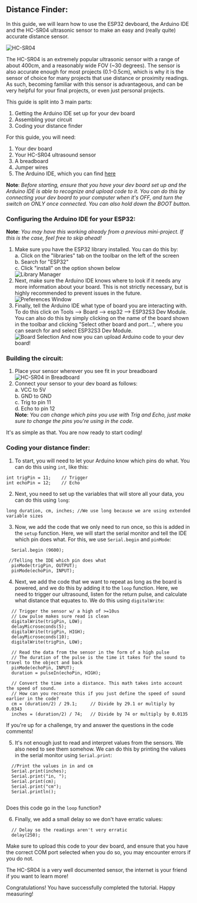 ## Distance Finder:

In this guide, we will learn how to use the ESP32 devboard, the Arduino IDE and the HC-SR04 ultrasonic sensor to make an easy and (really quite) accurate distance sensor.

![HC-SR04](https://github.com/mjjhtbprof/ECE196_Hari_Kaushik/blob/main/content/tutorials/177109536-2301652643.png "HC-SR04")

The HC-SR04 is an extremely popular ultrasonic sensor with a range of about 400cm, and a reasonably wide FOV (~30 degrees). The sensor is also accurate enough for most projects (0.1-0.5cm), which is why it is the sensor of choice for many projects that use distance or proximity readings. As such, becoming familiar with this sensor is advantageous, and can be very helpful for your final projects, or even just personal projects.

This guide is split into 3 main parts:
1. Getting the Arduino IDE set up for your dev board
2. Assembling your circuit
3. Coding your distance finder

For this guide, you will need:
1. Your dev board
2. Your HC-SR04 ultrasound sensor
3. A breadboard
4. Jumper wires 
5. The Arduino IDE, which you can find [here](https://www.arduino.cc/en/software/ "Arduino downloads page")

**Note**: _Before starting, ensure that you have your dev board set up and the Arduino IDE is able to recognize and upload code to it. You can do this by connecting your dev board to your computer when it's OFF, and turn the switch on ONLY once connected. You can also hold down the BOOT button._

### Configuring the Arduino IDE for your ESP32:

**Note**: _You may have this working already from a previous mini-project. If this is the case, feel free to skip ahead!_

1. Make sure you have the ESP32 library installed. You can do this by:\
	a. Click on the "libraries" tab on the toolbar on the left of the screen\
	b. Search for "ESP32"\
	c. Click "install" on the option shown below\
![Library Manager](https://github.com/mjjhtbprof/ECE196_Hari_Kaushik/blob/main/content/tutorials/Screenshot%202025-06-06%20170022.png "Library Manager")
2. Next, make sure the Arduino IDE knows where to look if it needs any more information about your board. This is not strictly necessary, but is highly recommended to prevent issues in the future.\
![Preferences Window](https://github.com/mjjhtbprof/ECE196_Hari_Kaushik/blob/main/content/tutorials/Screenshot%202025-05-19%20225342.png "Preferences Window")
3. Finally, tell the Arduino IDE what type of board you are interacting with. To do this click on Tools --> Board --> esp32 --> ESP32S3 Dev Module. You can also do this by simply clicking on the name of the board shown in the toolbar and clicking "Select other board and port...", where you can search for and select ESP32S3 Dev Module.\
![Board Selection](https://github.com/mjjhtbprof/ECE196_Hari_Kaushik/blob/main/content/tutorials/Screenshot%202025-06-06%20175813.png "Board Selection")
And now you can upload Arduino code to your dev board!

### Building the circuit:

1. Place your sensor wherever you see fit in your breadboard
![HC-SR04 in Breadboard](https://github.com/mjjhtbprof/ECE196_Hari_Kaushik/blob/main/content/tutorials/Screenshot%202025-06-06%20183037.png "HC-SR04 in Breadboard")   
2. Connect your sensor to your dev board as follows:\
	a. VCC to 5V\
	b. GND to GND\
	c. Trig to pin 11\
	d. Echo to pin 12\
	**Note**: _You can change which pins you use with Trig and Echo, just make sure to change the pins you're using in the code._

It's as simple as that. You are now ready to start coding!

### Coding your distance finder:

1. To start, you will need to let your Arduino know which pins do what. You can do this using `int`, like this:

```
int trigPin = 11;    // Trigger
int echoPin = 12;    // Echo 
```
2. Next, you need to set up the variables that will store all your data, you can do this using `long`:

```
long duration, cm, inches; //We use long because we are using extended variable sizes
```

3. Now, we add the code that we only need to run once, so this is added in the `setup` function. Here, we will start the serial monitor and tell the IDE which pin does what. For this, we use `Serial.begin` and `pinMode`:

```
  Serial.begin (9600);

 //Telling the IDE which pin does what
  pinMode(trigPin, OUTPUT);
  pinMode(echoPin, INPUT);
```
4. Next, we add the code that we want to repeat as long as the board is powered, and we do this by adding it to the `loop` function. Here, we need to trigger our ultrasound, listen for the return pulse, and calculate what distance that equates to. We do this using `digitalWrite`:

```
  // Trigger the sensor w/ a high of >=10us
  // Low pulse makes sure read is clean
  digitalWrite(trigPin, LOW);
  delayMicroseconds(5);
  digitalWrite(trigPin, HIGH);
  delayMicroseconds(10);
  digitalWrite(trigPin, LOW);
 
  // Read the data from the sensor in the form of a high pulse
  // The duration of the pulse is the time it takes for the sound to travel to the object and back
  pinMode(echoPin, INPUT);
  duration = pulseIn(echoPin, HIGH);
 
  // Convert the time into a distance. This math takes into account the speed of sound. 
  // How can you recreate this if you just define the speed of sound earlier in the code?
  cm = (duration/2) / 29.1;     // Divide by 29.1 or multiply by 0.0343
  inches = (duration/2) / 74;   // Divide by 74 or multiply by 0.0135
  ```
If you're up for a challenge, try and answer the questions in the code comments!

5. It's not enough just to read and interpret values from the sensors. We also need to see them somehow. We can do this by printing the values in the serial monitor using `Serial.print`:

```
  //Print the values in in and cm
  Serial.print(inches);
  Serial.print("in, ");
  Serial.print(cm);
  Serial.print("cm");
  Serial.println();
  
```
Does this code go in the `loop` function?

6. Finally, we add a small delay so we don't have erratic values:

```
  // Delay so the readings aren't very erratic
  delay(250);
```
Make sure to upload this code to your dev board, and ensure that you have the correct COM port selected when you do so, you may encounter errors if you do not.

The HC-SR04 is a very well documented sensor, the internet is your friend if you want to learn more!

Congratulations! You have successfully completed the tutorial. Happy measuring!
